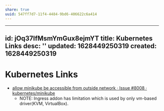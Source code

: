 ```yaml
---
share: true
uuid: 547ff7d7-11f4-4484-9bd6-406622c6a414
---
```

---
id: jOq37IfMsmYmGux8ejmYT
title: Kubernetes Links
desc: ''
updated: 1628449250319
created: 1628449250319
---
# Kubernetes Links
*   [allow minikube be accessible from outside network · Issue #8008 · kubernetes/minikube](https://github.com/kubernetes/minikube/issues/8008)
    *   NOTE: Ingress addon has limitation which is used by only vm-based driver(KVM, VirtualBox).
